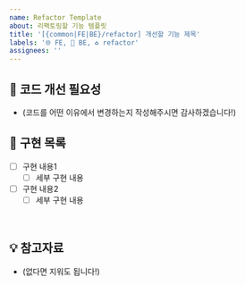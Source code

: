 ```yaml
---
name: Refactor Template
about: 리팩토링할 기능 템플릿
title: '[{common|FE|BE}/refactor] 개선할 기능 제목'
labels: '🌐 FE, 🤖 BE, ♻️ refactor'
assignees: ''
---
```


## 🤔 코드 개선 필요성

- (코드를 어떤 이유에서 변경하는지 작성해주시면 감사하겠습니다!)

## 📝 구현 목록

- [ ] 구현 내용1
  - [ ] 세부 구현 내용
- [ ] 구현 내용2
  - [ ] 세부 구현 내용

<br>

## 💡 참고자료

- (없다면 지워도 됩니다!)
